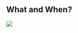 ##  What and When?

<img class="big-image" src="https://encrypted-tbn3.gstatic.com/images?q=tbn:ANd9GcRkD47LscHjXirEIrEb1PJKU6Mweq_DtLjkJ-ZQwZ5Wn-aAIABAkQ"/>

